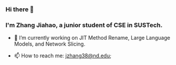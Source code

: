 ### Hi there 👋
### I'm Zhang Jiahao, a junior student of CSE in SUSTech.

<!--
**MichaelZhangJiahao/MichaelZhangJiahao** is a ✨ _special_ ✨ repository because its `README.md` (this file) appears on your GitHub profile.

Here are some ideas to get you started:

- 🔭 I’m currently working on ...
- 👯 I’m looking to collaborate on ...
- 🤔 I’m looking for help with ...
- 💬 Ask me about ...
- 😄 Pronouns: ...
- ⚡ Fun fact: ...
-->

- 🌱 I’m currently working on JIT Method Rename, Large Language Models, and Network Slicing.

- 📫 How to reach me: jzhang38@nd.edu;

<!-- ![Michael's GitHub stats](https://github-readme-stats.vercel.app/api?username=MichaelZhangJiahao&show_icons=true&theme=radical) -->
